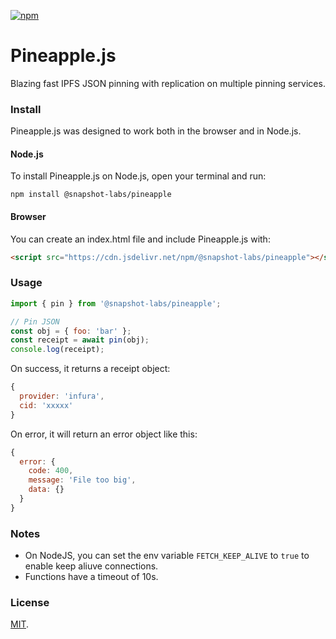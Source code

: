 [![npm](https://img.shields.io/npm/v/@snapshot-labs/pineapple.svg)](https://www.npmjs.com/package/@snapshot-labs/pineapple) 

# Pineapple.js

Blazing fast IPFS JSON pinning with replication on multiple pinning services. 

### Install
Pineapple.js was designed to work both in the browser and in Node.js.

#### Node.js
To install Pineapple.js on Node.js, open your terminal and run:
```
npm install @snapshot-labs/pineapple
```

#### Browser
You can create an index.html file and include Pineapple.js with:
```html
<script src="https://cdn.jsdelivr.net/npm/@snapshot-labs/pineapple"></script>
```

### Usage
```js
import { pin } from '@snapshot-labs/pineapple';

// Pin JSON
const obj = { foo: 'bar' };
const receipt = await pin(obj);
console.log(receipt);
```

On success, it returns a receipt object:

```js 
{
  provider: 'infura',
  cid: 'xxxxx'
}
```

On error, it will return an error object like this:

```js
{
  error: {
    code: 400,
    message: 'File too big',
    data: {}
  }
}
```

### Notes

- On NodeJS, you can set the env variable `FETCH_KEEP_ALIVE` to `true` to enable keep aliuve connections.
- Functions have a timeout of 10s.

### License
[MIT](LICENSE).
